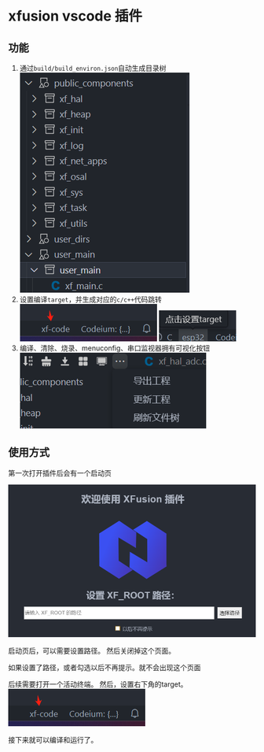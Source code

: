 # xfusion vscode 插件

## 功能

1. 通过`build/build_environ.json`自动生成目录树
![explorer](docs_pic/explorer.png)
2. 设置编译`target`，并生成对应的`c/c++`代码跳转
![target1](docs_pic/target1.png)
![target2](docs_pic/target2.png)
3. 编译、清除、烧录、menuconfig、串口监视器拥有可视化按钮
![button](docs_pic/button.png)


## 使用方式

第一次打开插件后会有一个启动页

![start](docs_pic/start.png)

启动页后，可以需要设置路径。
然后关闭掉这个页面。

如果设置了路径，或者勾选以后不再提示。就不会出现这个页面

后续需要打开一个活动终端。
然后，设置右下角的target。
![target1](docs_pic/target1.png)

接下来就可以编译和运行了。
